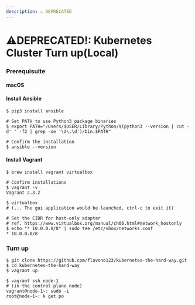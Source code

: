 ```yaml
---
description: ⚠️ DEPRECATED
---
```


# ⚠️DEPRECATED!: Kubernetes Cluster Turn up(Local)

### Prerequisuite

#### macOS

#### Install Ansible

```shell
$ pip3 install ansible

# Set PATH to use Python3 package binaries
$ export PATH="/Users/$USER/Library/Python/$(python3 --version | cut -d' ' -f2 | grep -oe '\d\.\d')/bin:$PATH"

# Confirm the installation
$ ansible --version
```

#### Install Vagrant

```shell
$ brew install vagrant virtualbox

# Confirm installations
$ vagrant -v
Vagrant 2.3.2

$ virtualbox
# (... The gui application would be launched, ctrl-c to exit it)

# Set the CIDR for host-only adapter
# ref. https://www.virtualbox.org/manual/ch06.html#network_hostonly
$ echo "* 10.0.0.0/8" | sudo tee /etc/vbox/networks.conf
* 10.0.0.0/8
```

### Turn up

```shell
$ git clone https://github.com/flavono123/kubernetes-the-hard-way.git
$ cd kubernetes-the-hard-way
$ vagrant up

$ vagrant ssh node-1
# (in the control plane node)
vagrant@node-1~: sudo -i
root@node-1~: k get po
```
